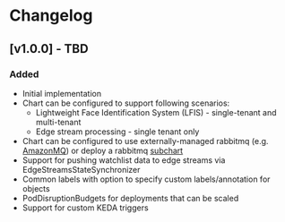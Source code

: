 # Changelog

## [v1.0.0] - TBD

### Added

- Initial implementation
- Chart can be configured to support following scenarios:
    - Lightweight Face Identification System (LFIS) - single-tenant and multi-tenant
    - Edge stream processing - single tenant only
- Chart can be configured to use externally-managed rabbitmq (e.g. [AmazonMQ](https://aws.amazon.com/amazon-mq/)) or deploy a rabbitmq [subchart](https://github.com/bitnami/charts/tree/main/bitnami/rabbitmq)
- Support for pushing watchlist data to edge streams via EdgeStreamsStateSynchronizer
- Common labels with option to specify custom labels/annotation for objects
- PodDisruptionBudgets for deployments that can be scaled
- Support for custom KEDA triggers
